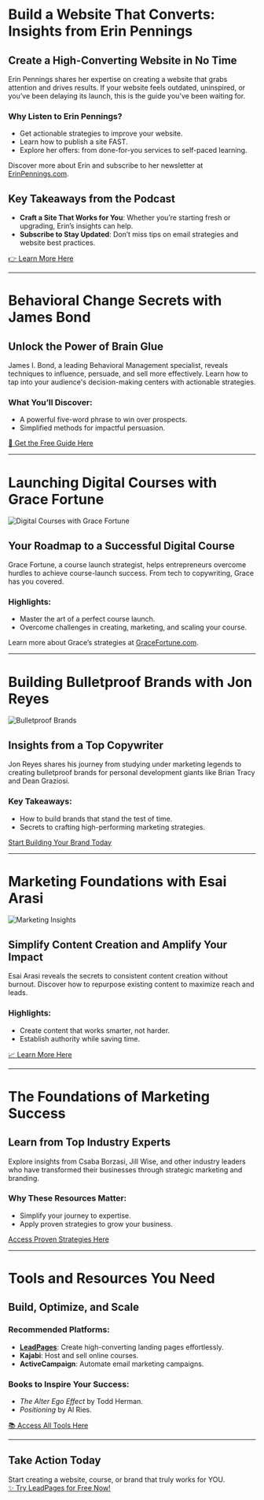 # Build a Website That Converts: Insights from Erin Pennings


## Create a High-Converting Website in No Time

Erin Pennings shares her expertise on creating a website that grabs attention and drives results. If your website feels outdated, uninspired, or you’ve been delaying its launch, this is the guide you’ve been waiting for.

### Why Listen to Erin Pennings?

- Get actionable strategies to improve your website.  
- Learn how to publish a site FAST.  
- Explore her offers: from done-for-you services to self-paced learning.

Discover more about Erin and subscribe to her newsletter at [ErinPennings.com](https://bit.ly/LEadPages).

## Key Takeaways from the Podcast

- **Craft a Site That Works for You**: Whether you’re starting fresh or upgrading, Erin’s insights can help.  
- **Subscribe to Stay Updated**: Don’t miss tips on email strategies and website best practices.

[👉 Learn More Here](https://bit.ly/LEadPages)

---

# Behavioral Change Secrets with James Bond

## Unlock the Power of Brain Glue

James I. Bond, a leading Behavioral Management specialist, reveals techniques to influence, persuade, and sell more effectively. Learn how to tap into your audience's decision-making centers with actionable strategies.

### What You’ll Discover:

- A powerful five-word phrase to win over prospects.  
- Simplified methods for impactful persuasion.

[🚀 Get the Free Guide Here](https://bit.ly/LEadPages)

---

# Launching Digital Courses with Grace Fortune

![Digital Courses with Grace Fortune](https://d3t3ozftmdmh3i.cloudfront.net/production/podcast_uploaded_episode400/11941329/11941329-1643686635750-22ed30458716.jpg)

## Your Roadmap to a Successful Digital Course

Grace Fortune, a course launch strategist, helps entrepreneurs overcome hurdles to achieve course-launch success. From tech to copywriting, Grace has you covered.

### Highlights:

- Master the art of a perfect course launch.  
- Overcome challenges in creating, marketing, and scaling your course.

Learn more about Grace’s strategies at [GraceFortune.com](https://bit.ly/LEadPages).

---

# Building Bulletproof Brands with Jon Reyes

![Bulletproof Brands](https://d3t3ozftmdmh3i.cloudfront.net/production/podcast_uploaded_episode400/11941329/11941329-1637073103760-3bb5ddd142a38.jpg)

## Insights from a Top Copywriter

Jon Reyes shares his journey from studying under marketing legends to creating bulletproof brands for personal development giants like Brian Tracy and Dean Graziosi.

### Key Takeaways:

- How to build brands that stand the test of time.  
- Secrets to crafting high-performing marketing strategies.

[Start Building Your Brand Today](https://bit.ly/LEadPages)

---

# Marketing Foundations with Esai Arasi

![Marketing Insights](https://d3t3ozftmdmh3i.cloudfront.net/production/podcast_uploaded_episode400/11941329/11941329-1637441288554-f122472d0773a.jpg)

## Simplify Content Creation and Amplify Your Impact

Esai Arasi reveals the secrets to consistent content creation without burnout. Discover how to repurpose existing content to maximize reach and leads.

### Highlights:

- Create content that works smarter, not harder.  
- Establish authority while saving time.

[📈 Learn More Here](https://bit.ly/LEadPages)

---

# The Foundations of Marketing Success

## Learn from Top Industry Experts

Explore insights from Csaba Borzasi, Jill Wise, and other industry leaders who have transformed their businesses through strategic marketing and branding.

### Why These Resources Matter:

- Simplify your journey to expertise.  
- Apply proven strategies to grow your business.

[Access Proven Strategies Here](https://bit.ly/LEadPages)

---

# Tools and Resources You Need

## Build, Optimize, and Scale

### Recommended Platforms:

- **[LeadPages](https://bit.ly/LEadPages)**: Create high-converting landing pages effortlessly.  
- **Kajabi**: Host and sell online courses.  
- **ActiveCampaign**: Automate email marketing campaigns.

### Books to Inspire Your Success:

- *The Alter Ego Effect* by Todd Herman.  
- *Positioning* by Al Ries.

[📚 Access All Tools Here](https://bit.ly/LEadPages)

---

## Take Action Today

Start creating a website, course, or brand that truly works for YOU.  
[✨ Try LeadPages for Free Now!](https://bit.ly/LEadPages)
